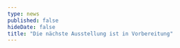 ```yaml
---
type: news
published: false
hideDate: false
title: "Die nächste Ausstellung ist in Vorbereitung"
---
```

